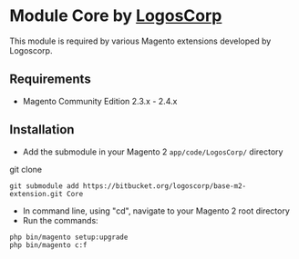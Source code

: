 # Module Core by [LogosCorp](https://logoscorp.com)

This module is required by various Magento extensions developed by Logoscorp.

## Requirements

- Magento Community Edition 2.3.x - 2.4.x

## Installation

- Add the submodule in your Magento 2 `app/code/LogosCorp/` directory

git clone

```
git submodule add https://bitbucket.org/logoscorp/base-m2-extension.git Core
```

- In command line, using "cd", navigate to your Magento 2 root directory
- Run the commands:

```
php bin/magento setup:upgrade
php bin/magento c:f
```
